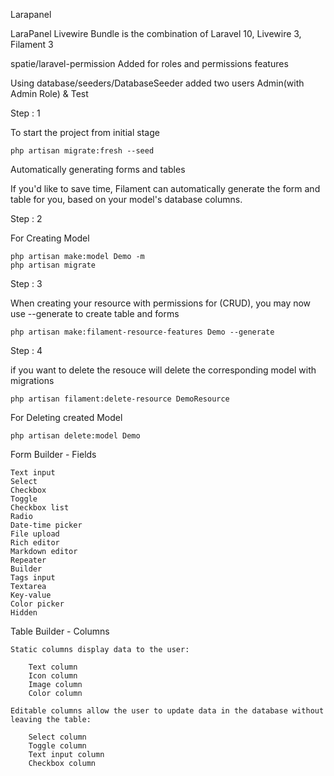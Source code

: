 Larapanel

LaraPanel Livewire Bundle is the combination of Laravel 10, Livewire 3, Filament 3

spatie/laravel-permission Added for roles and permissions features

Using database/seeders/DatabaseSeeder added two users Admin(with Admin Role) & Test

Step : 1

To start the project from initial stage

    php artisan migrate:fresh --seed

Automatically generating forms and tables

If you'd like to save time, Filament can automatically generate the form and table for you, based on your model's database columns.

<!-- The doctrine/dbal package is required to use this functionality:

    composer require doctrine/dbal --dev -->

Step : 2

For Creating Model
    
    php artisan make:model Demo -m
    php artisan migrate

Step : 3

When creating your resource with permissions for (CRUD), you may now use --generate to create table and forms

<!-- php artisan cache:forget spatie.permission.cache 

    php artisan cache:clear -->

    php artisan make:filament-resource-features Demo --generate

Step : 4

if you want to delete the resouce will delete the corresponding model with migrations

    php artisan filament:delete-resource DemoResource

<!-- Creating Policy to assign the Permissions   

    php artisan make:policy DemoPolicy --model=Demo -->



For Deleting created Model

    php artisan delete:model Demo

Form Builder - Fields
    
    Text input
    Select
    Checkbox
    Toggle
    Checkbox list
    Radio
    Date-time picker
    File upload
    Rich editor
    Markdown editor
    Repeater
    Builder
    Tags input
    Textarea
    Key-value
    Color picker
    Hidden

Table Builder - Columns

    Static columns display data to the user:

        Text column
        Icon column
        Image column
        Color column

    Editable columns allow the user to update data in the database without leaving the table:

        Select column
        Toggle column
        Text input column
        Checkbox column
